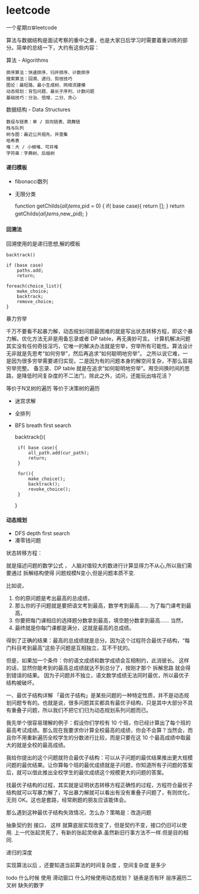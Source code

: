 # leetcode

一个星期`日穿`leetcode


算法与数据结构是面试考察的重中之重，也是大家日后学习时需要着重训练的部分。简单的总结一下，大约有这些内容：

算法 - Algorithms

    排序算法：快速排序、归并排序、计数排序
    搜索算法：回溯、递归、剪枝技巧
    图论：最短路、最小生成树、网络流建模
    动态规划：背包问题、最长子序列、计数问题
    基础技巧：分治、倍增、二分、贪心
    
数据结构 - Data Structures

    数组与链表：单 / 双向链表、跳舞链
    栈与队列
    树与图：最近公共祖先、并查集
    哈希表
    堆：大 / 小根堆、可并堆
    字符串：字典树、后缀树



#### 递归模板

 - fibonacci数列
 - 无限分类


	function getChilds($all_items,$pid = 0)
	{
		if( base case){
			return [];
		}
		return getChilds($all_items,$new_pid);
	}


#### 回溯法

回溯使用的是递归思想,解的模板

    backtrack()
    
    if (base case) 
        paths.add;
        return;
    
    foreach(choice_list){
        make_choice;
        backtrack;
        remove_choice;
    }
    
暴力穷举

千万不要看不起暴力解，动态规划问题最困难的就是写出状态转移方程，即这个暴力解。优化方法无非是用备忘录或者 DP table，再无奥妙可言。
计算机解决问题其实没有任何奇技淫巧，它唯一的解决办法就是穷举，穷举所有可能性。算法设计无非就是先思考“如何穷举”，然后再追求“如何聪明地穷举”。
之所以说它难，一是因为很多穷举需要递归实现，二是因为有的问题本身的解空间复杂，不那么容易穷举完整。
备忘录、DP table 就是在追求“如何聪明地穷举”。用空间换时间的思路，是降低时间复杂度的不二法门，除此之外，试问，还能玩出啥花活？

等价于N叉树的遍历
等价于决策树的遍历

 - 迷宫求解
 - 全排列
 - BFS breath first search


	backtrack(){

		if( base case){
			all_path.add(cur_path);
			return;
		}

		for(){
			make_choice();
			backtrack();
			revoke_choice();
		}

	}


#### 动态规划

 - DFS depth first search
 - 凑零钱问题 

状态转移方程：

就是描述问题的数学公式 ， 人脑对值较大的数进行计算显得力不从心,所以我们需要通过 拆解结构使得 问题规模N变小,但是问题本质不变.	

比如说，

 1. 你的原问题是考出最高的总成绩，
 1. 那么你的子问题就是要把语文考到最高，数学考到最高…… 为了每门课考到最高，
 1. 你要把每门课相应的选择题分数拿到最高，填空题分数拿到最高…… 当然，
 1. 最终就是你每门课都是满分，这就是最高的总成绩。

得到了正确的结果：最高的总成绩就是总分。因为这个过程符合最优子结构，“每门科目考到最高”这些子问题是互相独立，互不干扰的。

但是，如果加一个条件：你的语文成绩和数学成绩会互相制约，此消彼长。
这样的话，显然你能考到的最高总成绩就达不到总分了，按刚才那个 拆解思路 就会得到错误的结果。
因为子问题并不独立，语文数学成绩无法同时最优，所以最优子结构被破坏。

一、最优子结构详解
「最优子结构」是某些问题的一种特定性质，并不是动态规划问题专有的。也就是说，很多问题其实都具有最优子结构，只是其中大部分不具有重叠子问题，所以我们不把它们归为动态规划系列问题而已。

我先举个很容易理解的例子：假设你们学校有 10 个班，你已经计算出了每个班的最高考试成绩。那么现在我要求你计算全校最高的成绩，你会不会算？当然会，而且你不用重新遍历全校学生的分数进行比较，而是只要在这 10 个最高成绩中取最大的就是全校的最高成绩。

我给你提出的这个问题就符合最优子结构：可以从子问题的最优结果推出更大规模问题的最优结果。让你算每个班的最优成绩就是子问题，你知道所有子问题的答案后，就可以借此推出全校学生的最优成绩这个规模更大的问题的答案。

找最优子结构的过程，其实就是证明状态转移方程正确性的过程，方程符合最优子结构就可以写暴力解了，写出暴力解就可以看出有没有重叠子问题了，有则优化，无则 OK。这也是套路，经常刷题的朋友应该能体会。

那么遇到这种最优子结构失效情况，怎么办？策略是：改造问题

抽象契约到 接口， 这样 就算底层实现改变了，但是契约不变，接口仍旧可以使用.
上一代张起灵死了，有新的张起灵继承.虽然新旧行事方法不一样.但是目的相同.


递归的深度

实现算法以后 ，还要知道当前算法的时间复杂度 ，空间复杂度 是多少 

todo 什么时候 使用 滑动窗口 什么时候使用动态规划？
链表是否有环
层序遍历二叉树
缺失的数字

